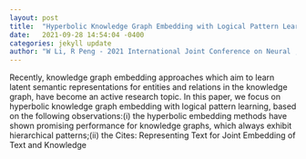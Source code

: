 ```yaml
---
layout: post
title:  "Hyperbolic Knowledge Graph Embedding with Logical Pattern Learning"
date:   2021-09-28 14:54:04 -0400
categories: jekyll update
author: "W Li, R Peng - 2021 International Joint Conference on Neural , 2021"
---
```

Recently, knowledge graph embedding approaches which aim to learn latent semantic representations for entities and relations in the knowledge graph, have become an active research topic. In this paper, we focus on hyperbolic knowledge graph embedding with logical pattern learning, based on the following observations:(i) the hyperbolic embedding methods have shown promising performance for knowledge graphs, which always exhibit hierarchical patterns;(ii) the Cites: Representing Text for Joint Embedding of Text and Knowledge